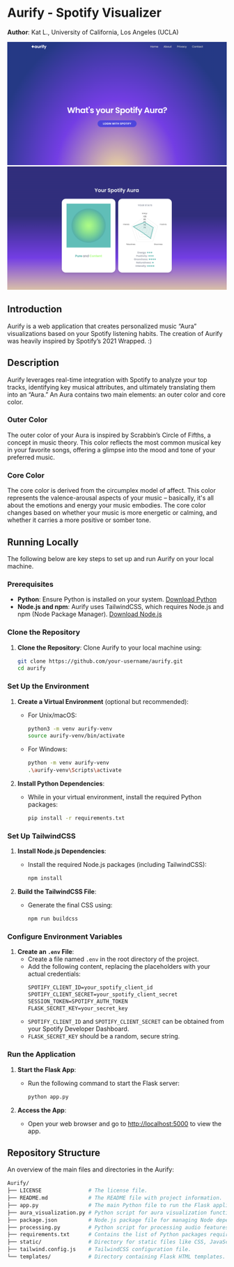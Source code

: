 # Aurify - Spotify Visualizer 

**Author**: Kat L., University of California, Los Angeles (UCLA)

![Aurify Homepage](static/img/aurify-homepage.png)
![Aurify Profile](static/img/aurify-profile.png)

## Introduction 

Aurify is a web application that creates personalized music “Aura” visualizations based on your Spotify listening habits. The creation of Aurify was heavily inspired by Spotify’s 2021 Wrapped. :) 

## Description 

Aurify leverages real-time integration with Spotify to analyze your top tracks, identifying key musical attributes, and ultimately translating them into an “Aura.” An Aura contains two main elements: an outer color and core color. 

### Outer Color 
The outer color of your Aura is inspired by Scrabbin’s Circle of Fifths, a concept in music theory. This color reflects the most common musical key in your favorite songs, offering a glimpse into the mood and tone of your preferred music.

### Core Color 
The core color is derived from the circumplex model of affect. This color represents the valence-arousal aspects of your music – basically, it's all about the emotions and energy your music embodies. The core color changes based on whether your music is more energetic or calming, and whether it carries a more positive or somber tone.

## Running Locally 

The following below are key steps to set up and run Aurify on your local machine.

### Prerequisites

- **Python**: Ensure Python is installed on your system. [Download Python](https://www.python.org/downloads/)
- **Node.js and npm**: Aurify uses TailwindCSS, which requires Node.js and npm (Node Package Manager). [Download Node.js](https://nodejs.org/en/download/)

### Clone the Repository

1. **Clone the Repository**: Clone Aurify to your local machine using:
   ```bash
   git clone https://github.com/your-username/aurify.git
   cd aurify
   ```

### Set Up the Environment

1. **Create a Virtual Environment** (optional but recommended):
   - For Unix/macOS:
     ```bash
     python3 -m venv aurify-venv
     source aurify-venv/bin/activate
     ```
   - For Windows:
     ```bash
     python -m venv aurify-venv
     .\aurify-venv\Scripts\activate
     ```

2. **Install Python Dependencies**:
   - While in your virtual environment, install the required Python packages:
     ```bash
     pip install -r requirements.txt
     ```

### Set Up TailwindCSS

1. **Install Node.js Dependencies**:
   - Install the required Node.js packages (including TailwindCSS):
     ```bash
     npm install
     ```

2. **Build the TailwindCSS File**:
   - Generate the final CSS using:
     ```bash
     npm run buildcss
     ```

### Configure Environment Variables

1. **Create an `.env` File**:
   - Create a file named `.env` in the root directory of the project.
   - Add the following content, replacing the placeholders with your actual credentials:
     ```
     SPOTIFY_CLIENT_ID=your_spotify_client_id
     SPOTIFY_CLIENT_SECRET=your_spotify_client_secret
     SESSION_TOKEN=SPOTIFY_AUTH_TOKEN
     FLASK_SECRET_KEY=your_secret_key
     ```
   - `SPOTIFY_CLIENT_ID` and `SPOTIFY_CLIENT_SECRET` can be obtained from your Spotify Developer Dashboard.
   - `FLASK_SECRET_KEY` should be a random, secure string.

### Run the Application

1. **Start the Flask App**:
   - Run the following command to start the Flask server:
     ```bash
     python app.py
     ```

2. **Access the App**:
   - Open your web browser and go to [http://localhost:5000](http://localhost:5000) to view the app.


## Repository Structure 

An overview of the main files and directories in the Aurify:

```bash
Aurify/
├── LICENSE               # The license file.
├── README.md             # The README file with project information.
├── app.py                # The main Python file to run the Flask application.
├── aura_visualization.py # Python script for aura visualization functionalities.
├── package.json          # Node.js package file for managing Node dependencies.
├── processing.py         # Python script for processing audio features.
├── requirements.txt      # Contains the list of Python packages required for the project.
├── static/               # Directory for static files like CSS, JavaScript, and images.
├── tailwind.config.js    # TailwindCSS configuration file.
└── templates/            # Directory containing Flask HTML templates.
```

